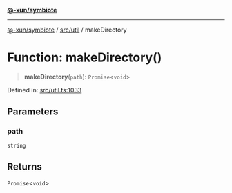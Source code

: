 [**@-xun/symbiote**](../../../README.md)

***

[@-xun/symbiote](../../../README.md) / [src/util](../README.md) / makeDirectory

# Function: makeDirectory()

> **makeDirectory**(`path`): `Promise`\<`void`\>

Defined in: [src/util.ts:1033](https://github.com/Xunnamius/symbiote/blob/6997faa5359efb83c247c1b6e5dcf27da55db104/src/util.ts#L1033)

## Parameters

### path

`string`

## Returns

`Promise`\<`void`\>
